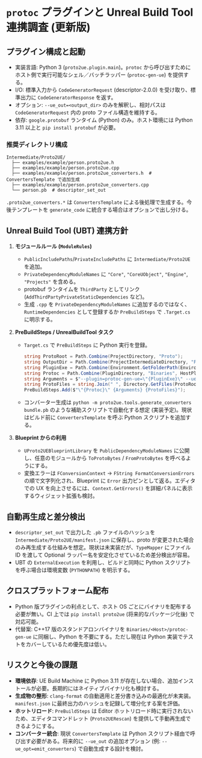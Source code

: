 # `protoc` プラグインと Unreal Build Tool 連携調査 (更新版)

## プラグイン構成と起動

- 実装言語: Python 3 (`proto2ue.plugin.main`)。`protoc` から呼び出すためにホスト側で実行可能なシェル／バッチラッパー (`protoc-gen-ue`) を提供する。
- I/O: 標準入力から `CodeGeneratorRequest` (descriptor-2.0.0) を受け取り、標準出力に `CodeGeneratorResponse` を返す。
- オプション: `--ue_out=<output_dir>` のみを解釈し、相対パスは `CodeGeneratorRequest` 内の proto ファイル構造を維持する。
- 依存: `google.protobuf` ランタイム (Python) のみ。ホスト環境には Python 3.11 以上と `pip install protobuf` が必要。

### 推奨ディレクトリ構成

```
Intermediate/Proto2UE/
  ├── examples/example/person.proto2ue.h
  ├── examples/example/person.proto2ue.cpp
  ├── examples/example/person.proto2ue_converters.h  # ConvertersTemplate で追加生成
  ├── examples/example/person.proto2ue_converters.cpp
  └── person.pb  # descriptor_set_out
```

`.proto2ue_converters.*` は `ConvertersTemplate` による後処理で生成する。今後テンプレートを `generate_code` に統合する場合はオプションで出し分ける。

## Unreal Build Tool (UBT) 連携方針

1. **モジュールルール (`ModuleRules`)**
   - `PublicIncludePaths`/`PrivateIncludePaths` に `Intermediate/Proto2UE` を追加。
   - `PrivateDependencyModuleNames` に `"Core"`, `"CoreUObject"`, `"Engine"`, `"Projects"` を含める。
   - protobuf ランタイムを `ThirdParty` としてリンク (`AddThirdPartyPrivateStaticDependencies` など)。
   - 生成 `.cpp` を `PrivateDependencyModuleNames` に追加するのではなく、`RuntimeDependencies` として登録するか `PreBuildSteps` で `.Target.cs` に明示する。

2. **PreBuildSteps / UnrealBuildTool タスク**
   - `Target.cs` で `PreBuildSteps` に Python 実行を登録。
     ```csharp
     string ProtoRoot = Path.Combine(ProjectDirectory, "Proto");
     string OutputDir = Path.Combine(ProjectIntermediateDirectory, "Proto2UE");
     string PluginExe = Path.Combine(Environment.GetFolderPath(Environment.SpecialFolder.UserProfile), ".local", "bin", "protoc-gen-ue");
     string Protoc = Path.Combine(PluginDirectory, "Binaries", HostPlatform, "protoc");
     string Arguments = $"--plugin=protoc-gen-ue=\"{PluginExe}\" --ue_out=\"{OutputDir}\" --descriptor_set_out=\"{OutputDir}/bundle.pb\" --include_imports";
     string ProtoFiles = string.Join(" ", Directory.GetFiles(ProtoRoot, "*.proto", SearchOption.AllDirectories));
     PreBuildSteps.Add($"\"{Protoc}\" {Arguments} {ProtoFiles}");
     ```
   - コンバーター生成は `python -m proto2ue.tools.generate_converters bundle.pb` のような補助スクリプトで自動化する想定 (実装予定)。現状はビルド前に `ConvertersTemplate` を呼ぶ Python スクリプトを追加する。

3. **Blueprint からの利用**
   - `UProto2UEBlueprintLibrary` を `PublicDependencyModuleNames` に公開し、任意のモジュールから `ToProtoBytes` / `FromProtoBytes` を呼べるようにする。
   - 変換エラーは `FConversionContext` → `FString FormatConversionErrors` の順で文字列化され、Blueprint に `Error` 出力ピンとして返る。エディタでの UX を向上させるには、`Context.GetErrors()` を詳細パネルに表示するウィジェット拡張も検討。

## 自動再生成と差分検出

- `descriptor_set_out` で出力した `.pb` ファイルのハッシュを `Intermediate/Proto2UE/manifest.json` に保存し、proto が変更された場合のみ再生成する仕組みを想定。現状は未実装だが、`TypeMapper` にファイル ID を渡して Optional ラッパー名を安定化させているため差分検出が容易。
- UBT の `ExternalExecution` を利用し、ビルドと同時に Python スクリプトを呼ぶ場合は環境変数 (`PYTHONPATH`) を明示する。

## クロスプラットフォーム配布

- Python 版プラグインの利点として、ホスト OS ごとにバイナリを配布する必要が無い。CI 上では `pip install proto2ue` (将来的なパッケージ化後) で対応可能。
- 代替案: C++17 版のスタンドアロンバイナリを `Binaries/<Host>/protoc-gen-ue` に同梱し、Python を不要にする。ただし現在は Python 実装でテストをカバーしているため優先度は低い。

## リスクと今後の課題

- **環境依存**: UE Build Machine に Python 3.11 が存在しない場合、追加インストールが必要。長期的にはネイティブバイナリ化も検討する。
- **生成物の整形**: `clang-format` の自動適用と差分書き込みの最適化が未実装。`manifest.json` に最終出力のハッシュを記録して増分化する案を評価。
- **ホットリロード**: `PreBuildSteps` は Editor ホットリロード時に実行されないため、エディタコマンドレット (`Proto2UERescan`) を提供して手動再生成できるようにする。
- **コンバーター統合**: 現状 `ConvertersTemplate` は Python スクリプト経由で呼び出す必要がある。将来的に `--ue_out` の追加オプション (例: `--ue_opt=emit_converters`) で自動生成する設計を検討。
